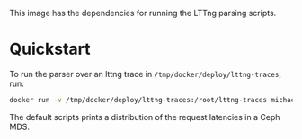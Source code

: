 This image has the dependencies for running the LTTng parsing scripts.

# Quickstart

To run the parser over an lttng trace in `/tmp/docker/deploy/lttng-traces`, run:

  ```bash
  docker run -v /tmp/docker/deploy/lttng-traces:/root/lttng-traces michaelsevilla/babeltrace
  ```

The default scripts prints a distribution of the request latencies in a Ceph MDS.
